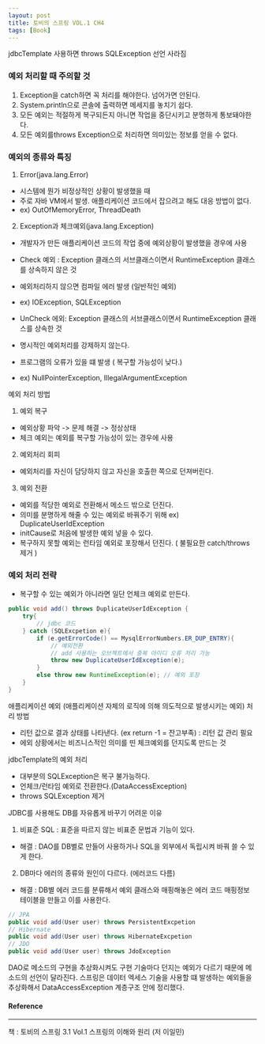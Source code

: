 ```yaml
---
layout: post
title: 토비의 스프링 VOL.1 CH4
tags: [Book]
---
```

jdbcTemplate 사용하면 throws SQLException 선언 사라짐

### 예외 처리할 때 주의할 것

1. Exception을 catch하면 꼭 처리를 해야한다. 넘어가면 안된다.
2. System.println으로 콘솔에 출력하면 메세지를 놓치기 쉽다. 
3. 모든 예외는 적절하게 복구되든지 아니면 작업을 중단시키고 분명하게 통보돼야한다.
4. 모든 예외를throws Exception으로 처리하면 의미있는 정보를 얻을 수 없다.

### 예외의 종류와 특징

1. Error(java.lang.Error) 
- 시스템에 뭔가 비정상적인 상황이 발생했을 때
- 주로 자바 VM에서 발생. 애플리케이션 코드에서 잡으려고 해도 대응 방법이 없다.
- ex) OutOfMemoryError, ThreadDeath

2. Exception과 체크예외(java.lang.Exception)
- 개발자가 만든 애플리케이션 코드의 작업 중에 예외상황이 발생했을 경우에 사용

- Check 예외 : Exception 클래스의 서브클래스이면서 RuntimeException 클래스를 상속하지 않은 것
- 예외처리하지 않으면 컴파일 에러 발생 (일반적인 예외)
- ex) IOException, SQLException

- UnCheck 에외: Exception 클래스의 서브클래스이면서 RuntimeException 클래스를 상속한 것
- 명시적인 예외처리를 강제하지 않는다.
- 프로그램의 오류가 있을 떄 발생 ( 복구할 가능성이 낮다.)
- ex) NullPointerException, IllegalArgumentException

예외 처리 방법

1. 예외 복구
- 예외상황 파악 -> 문제 해결 -> 정상상태
- 체크 예외는 예외를 복구할 가능성이 있는 경우에 사용

2. 예외처리 회피
- 예외처리를 자신이 담당하지 않고 자신을 호출한 쪽으로 던져버린다.

3. 예외 전환
- 예외를 적당한 예외로 전환해서 메소드 밖으로 던진다.
- 의미를 분명하게 해줄 수 있는 예외로 바꿔주기 위해 ex) DuplicateUserIdException
- initCause로 처음에 발생한 예외 넣을 수 있다.
- 복구하지 못할 예외는 런타임 예외로 포장해서 던진다. ( 불필요한 catch/throws 제거 )

### 예외 처리 전략
- 복구할 수 있는 예외가 아니라면 일단 언체크 예외로 만든다.

``` java
public void add() throws DuplicateUserIdException {
    try{
        // jdbc 코드
    } catch (SQLExcpetion e){
        if (e.getErrorCode() == MysqlErrorNumbers.ER_DUP_ENTRY){
            // 예외전환
            // add 사용하는 오브젝트에서 중복 아이디 오류 처리 가능
            throw new DuplicateUserIdException(e);
        } 
        else throw new RuntimeException(e); // 예외 포장
    }
}
```

애플리케이션 예외 (애플리케이션 자체의 로직에 의해 의도적으로 발생시키는 예외) 처리 방법
- 리턴 값으로 결과 상태를 나타낸다. (ex return -1 = 잔고부족) : 리턴 값 관리 필요
- 에외 상황에서는 비즈니스적인 의미를 띤 체크예외를 던지도록 만드는 것 

jdbcTemplate의 예외 처리 
- 대부분의 SQLException은 복구 불가능하다.
- 언체크/런타임 예외로 전환한다.(DataAccessException)
- throws SQLException 제거

JDBC를 사용해도 DB를 자유롭게 바꾸기 어려운 이유
1. 비표준 SQL : 표준을 따르지 않는 비표준 문법과 기능이 있다.
- 해결 : DAO를 DB별로 만들어 사용하거나 SQL을 외부에서 독립시켜 바꿔 쓸 수 있게 한다.
2. DB마다 에러의 종류와 원인이 다르다. (에러코드 다름)
- 해결 : DB별 에러 코드를 분류해서 예외 클래스와 매핑해놓은 에러 코드 매핑정보 테이블을 만들고 이를 사용한다.


```java
// JPA
public void add(User user) throws PersistentExcpetion  
// Hibernate
public void add(User user) throws HibernateExcpetion
// JDO
public void add(User user) throws JdoException 
```
DAO로 메소드의 구현을 추상화시켜도 구현 기술마다 던지는 예외가 다르기 때문에 메소드의 선언이 달라진다.
스프링은 데이터 엑세스 기술을 사용할 떄 발생하는 예외들을 추상화해서 DataAccessException 계층구조 안에 정리했다.

#### Reference
* * *
책 : 토비의 스프링 3.1 Vol.1 스프링의 이해와 원리 (저 이일민)
